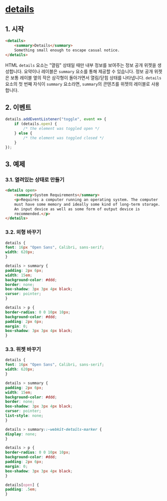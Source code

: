 # [details](https://kimtaekwon.github.io/TIL/html/details.html)

## 1. 시작
``` html
<details>
    <summary>Details</summary>
    Something small enough to escape casual notice.
</details>
```
HTML `details` 요소는 "열림" 상태일 때만 내부 정보를 보여주는 정보 공개 위젯을 생성합니다. 요약이나 레이블은 `summary` 요소를 통해 제공할 수 있습니다.
정보 공개 위젯은 보통 레이블 옆의 작은 삼각형이 돌아가면서 열림/닫힘 상태를 나타냅니다. `details` 요소의 첫 번째 자식이 `summary` 요소라면, `summary`의 콘텐츠를 위젯의 레이블로 사용합니다.

## 2. 이벤트
``` javascript
details.addEventListener("toggle", event => {
    if (details.open) {
        /* the element was toggled open */
    } else {
        /* the element was toggled closed */
    }
});
```

## 3. 예제

### 3.1. 열려있는 상태로 만들기
``` html
<details open>
    <summary>System Requirements</summary>
    <p>Requires a computer running an operating system. The computer
    must have some memory and ideally some kind of long-term storage.
    An input device as well as some form of output device is
    recommended.</p>
</details>
```

### 3.2. 외형 바꾸기
``` css
details {
font: 16px "Open Sans", Calibri, sans-serif;
width: 620px;
}

details > summary {
padding: 2px 6px;
width: 15em;
background-color: #ddd;
border: none;
box-shadow: 3px 3px 4px black;
cursor: pointer;
}

details > p {
border-radius: 0 0 10px 10px;
background-color: #ddd;
padding: 2px 6px;
margin: 0;
box-shadow: 3px 3px 4px black;
}
```

### 3.3. 위젯 바꾸기
``` css
details {
font: 16px "Open Sans", Calibri, sans-serif;
width: 620px;
}

details > summary {
padding: 2px 6px;
width: 15em;
background-color: #ddd;
border: none;
box-shadow: 3px 3px 4px black;
cursor: pointer;
list-style: none;
}

details > summary::-webkit-details-marker {
display: none;
}

details > p {
border-radius: 0 0 10px 10px;
background-color: #ddd;
padding: 2px 6px;
margin: 0;
box-shadow: 3px 3px 4px black;
}

details[open] {
padding: .5em;
}
```
